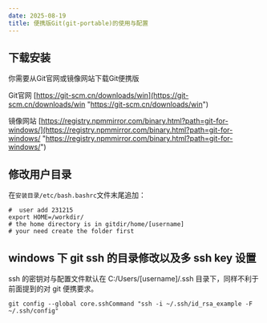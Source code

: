 ```yaml
---
date: 2025-08-19
title: 便携版Git(git-portable)的使用与配置
---
```

## 下载安装
你需要从Git官网或镜像网站下载Git便携版

Git官网  [https://git-scm.cn/downloads/win](https://git-scm.cn/downloads/win "https://git-scm.cn/downloads/win")

镜像网站  [https://registry.npmmirror.com/binary.html?path=git-for-windows/](https://registry.npmmirror.com/binary.html?path=git-for-windows/ "https://registry.npmmirror.com/binary.html?path=git-for-windows/")


## 修改用户目录

在`安装目录/etc/bash.bashrc`文件末尾追加：
```
#  user add 231215
export HOME=/workdir/
# the home directory is in gitdir/home/[username]
# your need create the folder first
```

## windows 下 git ssh 的目录修改以及多 ssh key 设置

ssh 的密钥对与配置文件默认在 C:/Users/[username]/.ssh 目录下，同样不利于前面提到的对 git 便携要求。

```
git config --global core.sshCommand "ssh -i ~/.ssh/id_rsa_example -F ~/.ssh/config"
```
